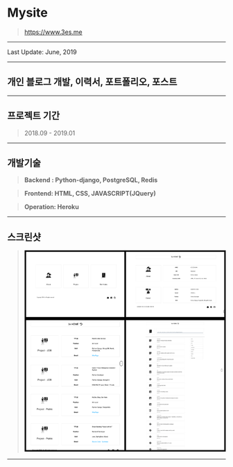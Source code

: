 # Mysite

> https://www.3es.me

---

Last Update: June, 2019

---

## 개인 블로그 개발, 이력서, 포트폴리오, 포스트

---

## 프로젝트 기간

> 2018.09 - 2019.01

---

## **개발기술**

> **Backend : Python-django, PostgreSQL, Redis**

> **Frontend: HTML, CSS, JAVASCRIPT(JQuery)**

> **Operation: Heroku**

---

## 스크린샷

> ![](/static/project/mysiteDjango/mysiteDjango.png)

---
